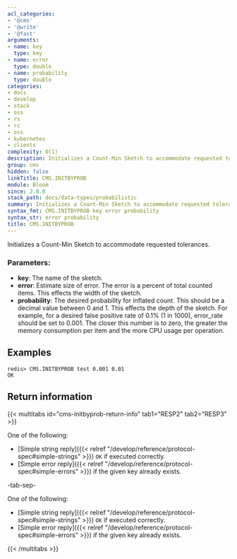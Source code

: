 ```yaml
---
acl_categories:
- '@cms'
- '@write'
- '@fast'
arguments:
- name: key
  type: key
- name: error
  type: double
- name: probability
  type: double
categories:
- docs
- develop
- stack
- oss
- rs
- rc
- oss
- kubernetes
- clients
complexity: O(1)
description: Initializes a Count-Min Sketch to accommodate requested tolerances.
group: cms
hidden: false
linkTitle: CMS.INITBYPROB
module: Bloom
since: 2.0.0
stack_path: docs/data-types/probabilistic
summary: Initializes a Count-Min Sketch to accommodate requested tolerances.
syntax_fmt: CMS.INITBYPROB key error probability
syntax_str: error probability
title: CMS.INITBYPROB
---
```

Initializes a Count-Min Sketch to accommodate requested tolerances.

### Parameters:

* **key**: The name of the sketch.
* **error**: Estimate size of error. The error is a percent of total counted
    items. This effects the width of the sketch.
* **probability**: The desired probability for inflated count. This should
    be a decimal value between 0 and 1. This effects the depth of the sketch.
    For example, for a desired false positive rate of 0.1% (1 in 1000),
    error_rate should be set to 0.001. The closer this number is to zero, the
    greater the memory consumption per item and the more CPU usage per operation.

## Examples

```
redis> CMS.INITBYPROB test 0.001 0.01
OK
```

## Return information

{{< multitabs id="cms-initbyprob-return-info" 
    tab1="RESP2" 
    tab2="RESP3" >}}

One of the following:

* [Simple string reply]({{< relref "/develop/reference/protocol-spec#simple-strings" >}}) `OK` if executed correctly.
* [Simple error reply]({{< relref "/develop/reference/protocol-spec#simple-errors" >}}) if the given key already exists.

-tab-sep-

One of the following:

* [Simple string reply]({{< relref "/develop/reference/protocol-spec#simple-strings" >}}) `OK` if executed correctly.
* [Simple error reply]({{< relref "/develop/reference/protocol-spec#simple-errors" >}}) if the given key already exists.

{{< /multitabs >}}